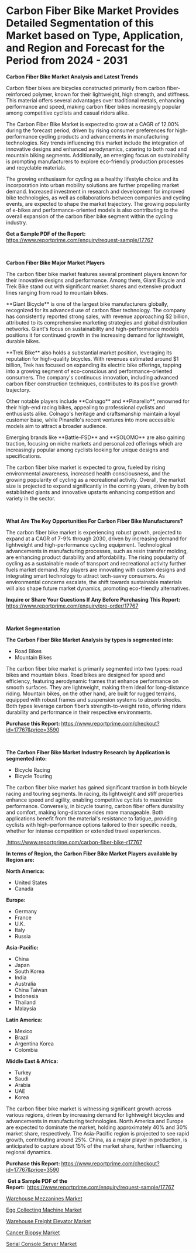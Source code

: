 <p><h1>Carbon Fiber Bike Market Provides Detailed Segmentation of this Market based on Type, Application, and Region and Forecast for the Period from 2024 - 2031</h1></p><p><strong>Carbon Fiber Bike Market Analysis and Latest Trends</strong></p>
<p><p>Carbon fiber bikes are bicycles constructed primarily from carbon fiber-reinforced polymer, known for their lightweight, high strength, and stiffness. This material offers several advantages over traditional metals, enhancing performance and speed, making carbon fiber bikes increasingly popular among competitive cyclists and casual riders alike.</p><p>The Carbon Fiber Bike Market is expected to grow at a CAGR of 12.00% during the forecast period, driven by rising consumer preferences for high-performance cycling products and advancements in manufacturing technologies. Key trends influencing this market include the integration of innovative designs and enhanced aerodynamics, catering to both road and mountain biking segments. Additionally, an emerging focus on sustainability is prompting manufacturers to explore eco-friendly production processes and recyclable materials.</p><p>The growing enthusiasm for cycling as a healthy lifestyle choice and its incorporation into urban mobility solutions are further propelling market demand. Increased investment in research and development for improved bike technologies, as well as collaborations between companies and cycling events, are expected to shape the market trajectory. The growing popularity of e-bikes and performance-oriented models is also contributing to the overall expansion of the carbon fiber bike segment within the cycling industry.</p></p>
<p><strong>Get a Sample PDF of the Report:&nbsp;</strong> <a href="https://www.reportprime.com/enquiry/request-sample/17767?utm_campaign=100&utm_medium=2&utm_source=Github&utm_content=ia&utm_term=20112024&utm_id=carbon-fiber-bike">https://www.reportprime.com/enquiry/request-sample/17767</a></p>
<p>&nbsp;</p>
<p><strong>Carbon Fiber Bike Major Market Players</strong></p>
<p><p>The carbon fiber bike market features several prominent players known for their innovative designs and performance. Among them, Giant Bicycle and Trek Bike stand out with significant market shares and extensive product lines ranging from road to mountain bikes.</p><p>**Giant Bicycle** is one of the largest bike manufacturers globally, recognized for its advanced use of carbon fiber technology. The company has consistently reported strong sales, with revenue approaching $2 billion, attributed to its comprehensive marketing strategies and global distribution networks. Giant's focus on sustainability and high-performance models positions it for continued growth in the increasing demand for lightweight, durable bikes.</p><p>**Trek Bike** also holds a substantial market position, leveraging its reputation for high-quality bicycles. With revenues estimated around $1 billion, Trek has focused on expanding its electric bike offerings, tapping into a growing segment of eco-conscious and performance-oriented consumers. The company's continuous innovation, including advanced carbon fiber construction techniques, contributes to its positive growth trajectory.</p><p>Other notable players include **Colnago** and **Pinarello**, renowned for their high-end racing bikes, appealing to professional cyclists and enthusiasts alike. Colnago's heritage and craftsmanship maintain a loyal customer base, while Pinarello's recent ventures into more accessible models aim to attract a broader audience.</p><p>Emerging brands like **Battle-FSD** and **SOLOMO** are also gaining traction, focusing on niche markets and personalized offerings which are increasingly popular among cyclists looking for unique designs and specifications.</p><p>The carbon fiber bike market is expected to grow, fueled by rising environmental awareness, increased health consciousness, and the growing popularity of cycling as a recreational activity. Overall, the market size is projected to expand significantly in the coming years, driven by both established giants and innovative upstarts enhancing competition and variety in the sector.</p></p>
<p>&nbsp;</p>
<p><strong>What Are The Key Opportunities For Carbon Fiber Bike Manufacturers?</strong></p>
<p><p>The carbon fiber bike market is experiencing robust growth, projected to expand at a CAGR of 7-9% through 2030, driven by increasing demand for lightweight and high-performance cycling equipment. Technological advancements in manufacturing processes, such as resin transfer molding, are enhancing product durability and affordability. The rising popularity of cycling as a sustainable mode of transport and recreational activity further fuels market demand. Key players are innovating with custom designs and integrating smart technology to attract tech-savvy consumers. As environmental concerns escalate, the shift towards sustainable materials will also shape future market dynamics, promoting eco-friendly alternatives.</p></p>
<p><strong>Inquire or Share Your Questions If Any Before Purchasing This Report:</strong> <a href="https://www.reportprime.com/enquiry/pre-order/17767?utm_campaign=100&utm_medium=2&utm_source=Github&utm_content=ia&utm_term=20112024&utm_id=carbon-fiber-bike">https://www.reportprime.com/enquiry/pre-order/17767</a></p>
<p>&nbsp;</p>
<p><strong>Market Segmentation</strong></p>
<p><strong>The Carbon Fiber Bike Market Analysis by types is segmented into:</strong></p>
<p><ul><li>Road Bikes</li><li>Mountain Bikes</li></ul></p>
<p><p>The carbon fiber bike market is primarily segmented into two types: road bikes and mountain bikes. Road bikes are designed for speed and efficiency, featuring aerodynamic frames that enhance performance on smooth surfaces. They are lightweight, making them ideal for long-distance riding. Mountain bikes, on the other hand, are built for rugged terrains, equipped with robust frames and suspension systems to absorb shocks. Both types leverage carbon fiber’s strength-to-weight ratio, offering riders durability and performance in their respective environments.</p></p>
<p><strong>Purchase this Report:&nbsp;</strong><a href="https://www.reportprime.com/checkout?id=17767&price=3590&utm_campaign=100&utm_medium=2&utm_source=Github&utm_content=ia&utm_term=20112024&utm_id=carbon-fiber-bike">https://www.reportprime.com/checkout?id=17767&price=3590</a></p>
<p>&nbsp;</p>
<p><strong>The Carbon Fiber Bike Market Industry Research by Application is segmented into:</strong></p>
<p><ul><li>Bicycle Racing</li><li>Bicycle Touring</li></ul></p>
<p><p>The carbon fiber bike market has gained significant traction in both bicycle racing and touring segments. In racing, its lightweight and stiff properties enhance speed and agility, enabling competitive cyclists to maximize performance. Conversely, in bicycle touring, carbon fiber offers durability and comfort, making long-distance rides more manageable. Both applications benefit from the material's resistance to fatigue, providing cyclists with high-performance options tailored to their specific needs, whether for intense competition or extended travel experiences.</p></p>
<p><a href="https://www.reportprime.com/carbon-fiber-bike-r17767?utm_campaign=100&utm_medium=2&utm_source=Github&utm_content=ia&utm_term=20112024&utm_id=carbon-fiber-bike">&nbsp;https://www.reportprime.com/carbon-fiber-bike-r17767</a></p>
<p><strong>In terms of Region, the Carbon Fiber Bike Market Players available by Region are:</strong></p>
<p>
    <p> <strong> North America: </strong>
        <ul>
            <li>United States</li>
            <li>Canada</li>
        </ul>
        </p> 
    <p> <strong> Europe: </strong>
        <ul>
            <li>Germany</li>
            <li>France</li>
            <li>U.K.</li>
            <li>Italy</li>
            <li>Russia</li>
        </ul>
        </p> 
    <p> <strong> Asia-Pacific: </strong>
        <ul>
            <li>China</li>
            <li>Japan</li>
            <li>South Korea</li>
            <li>India</li>
            <li>Australia</li>
            <li>China Taiwan</li>
            <li>Indonesia</li>
            <li>Thailand</li>
            <li>Malaysia</li>
        </ul>
        </p> 
    <p> <strong> Latin America: </strong>
        <ul>
            <li>Mexico</li>
            <li>Brazil</li>
            <li>Argentina Korea</li>
            <li>Colombia</li>
        </ul>
        </p> 
    <p> <strong> Middle East & Africa: </strong>
        <ul>
            <li>Turkey</li>
            <li>Saudi</li>
            <li>Arabia</li>
            <li>UAE</li>
            <li>Korea</li>
        </ul>
    </p>
    </p>
<p><p>The carbon fiber bike market is witnessing significant growth across various regions, driven by increasing demand for lightweight bicycles and advancements in manufacturing technologies. North America and Europe are expected to dominate the market, holding approximately 40% and 30% market share, respectively. The Asia-Pacific region is projected to see rapid growth, contributing around 25%. China, as a major player in production, is anticipated to capture about 15% of the market share, further influencing regional dynamics.</p></p>
<p><strong>Purchase this Report: </strong><a href="https://www.reportprime.com/checkout?id=17767&price=3590&utm_campaign=100&utm_medium=2&utm_source=Github&utm_content=ia&utm_term=20112024&utm_id=carbon-fiber-bike">https://www.reportprime.com/checkout?id=17767&price=3590</a></p>
<p>&nbsp;<strong>Get a Sample PDF of the Report:&nbsp;&nbsp;</strong><a href="https://www.reportprime.com/enquiry/request-sample/17767?utm_campaign=100&utm_medium=2&utm_source=Github&utm_content=ia&utm_term=20112024&utm_id=carbon-fiber-bike">https://www.reportprime.com/enquiry/request-sample/17767</a></p>
<p><strong></strong></p>
<p><p><a href="https://www.linkedin.com/pulse/global-warehouse-mezzanines-market-pulse-trends-growth-wndee?utm_campaign=100&utm_medium=2&utm_source=Github&utm_content=ia&utm_term=20112024&utm_id=carbon-fiber-bike">Warehouse Mezzanines Market</a></p><p><a href="https://www.linkedin.com/pulse/digital-transformation-egg-collecting-machine-industry-market-eszoe?utm_campaign=100&utm_medium=2&utm_source=Github&utm_content=ia&utm_term=20112024&utm_id=carbon-fiber-bike">Egg Collecting Machine Market</a></p><p><a href="https://www.linkedin.com/pulse/warehouse-freight-elevator-market2024-2031-industry-insights-m9i4e?utm_campaign=100&utm_medium=2&utm_source=Github&utm_content=ia&utm_term=20112024&utm_id=carbon-fiber-bike">Warehouse Freight Elevator Market</a></p><p><a href="https://issuu.com/reportprime-2/docs/cancer-biopsy-market-size-2030.pptx_49d52e8f7e5a3e?utm_campaign=100&utm_medium=2&utm_source=Github&utm_content=ia&utm_term=20112024&utm_id=carbon-fiber-bike">Cancer Biopsy Market</a></p><p><a href="https://issuu.com/reportprime-2/docs/serial-console-server-market-size-2_7c45be9582d955?utm_campaign=100&utm_medium=2&utm_source=Github&utm_content=ia&utm_term=20112024&utm_id=carbon-fiber-bike">Serial Console Server Market</a></p></p>